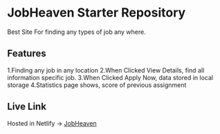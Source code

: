 # JobHeaven Starter Repository

Best Site For finding any types of job any where.

## Features
1.Finding any job in any location
2.When Clicked View Details, find all information specific job.
3.When Clicked Apply Now, data stored in local storage
4.Statistics page shows, score of previous assignment

## Live Link
Hosted in Netlify -> [JobHeaven](https://assignment9-job-heaven-react-tailwind.netlify.app/)